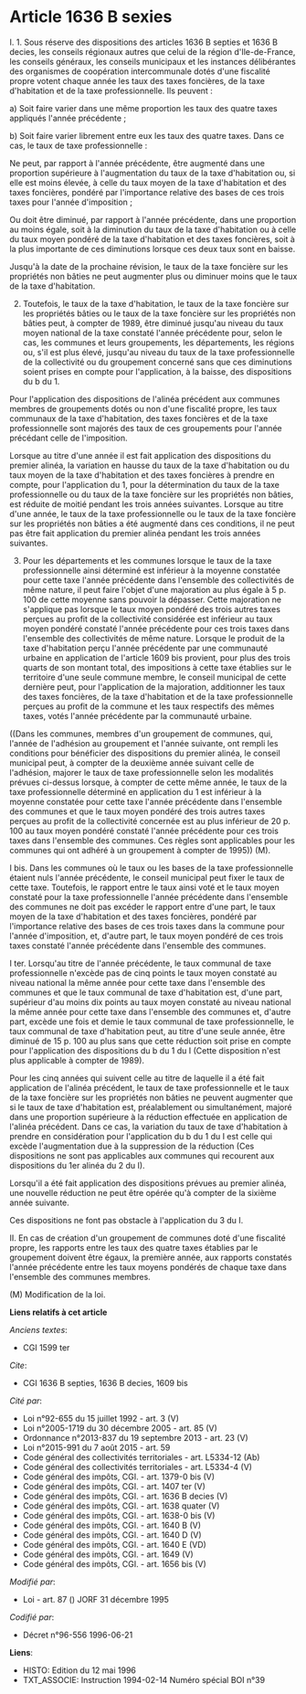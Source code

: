 # Article 1636 B sexies

I. 1. Sous réserve des dispositions des articles 1636 B septies et 1636 B decies, les conseils régionaux autres que celui de
la région d'Ile-de-France, les conseils généraux, les conseils municipaux et les instances délibérantes des organismes de
coopération intercommunale dotés d'une fiscalité propre votent chaque année les taux des taxes foncières, de la taxe
d'habitation et de la taxe professionnelle. Ils peuvent :

a) Soit faire varier dans une même proportion les taux des quatre taxes appliqués l'année précédente ;

b) Soit faire varier librement entre eux les taux des quatre taxes. Dans ce cas, le taux de taxe professionnelle :

Ne peut, par rapport à l'année précédente, être augmenté dans une proportion supérieure à l'augmentation du taux de la taxe
d'habitation ou, si elle est moins élevée, à celle du taux moyen de la taxe d'habitation et des taxes foncières, pondéré par
l'importance relative des bases de ces trois taxes pour l'année d'imposition ;

Ou doit être diminué, par rapport à l'année précédente, dans une proportion au moins égale, soit à la diminution du taux de
la taxe d'habitation ou à celle du taux moyen pondéré de la taxe d'habitation et des taxes foncières, soit à la plus
importante de ces diminutions lorsque ces deux taux sont en baisse.

Jusqu'à la date de la prochaine révision, le taux de la taxe foncière sur les propriétés non bâties ne peut augmenter plus ou
diminuer moins que le taux de la taxe d'habitation.

2. Toutefois, le taux de la taxe d'habitation, le taux de la taxe foncière sur les propriétés bâties ou le taux de la taxe
foncière sur les propriétés non bâties peut, à compter de 1989, être diminué jusqu'au niveau du taux moyen national de la
taxe constaté l'année précédente pour, selon le cas, les communes et leurs groupements, les départements, les régions ou,
s'il est plus élevé, jusqu'au niveau du taux de la taxe professionnelle de la collectivité ou du groupement concerné sans que
ces diminutions soient prises en compte pour l'application, à la baisse, des dispositions du b du 1.

Pour l'application des dispositions de l'alinéa précédent aux communes membres de groupements dotés ou non d'une fiscalité
propre, les taux communaux de la taxe d'habitation, des taxes foncières et de la taxe professionnelle sont majorés des taux
de ces groupements pour l'année précédant celle de l'imposition.

Lorsque au titre d'une année il est fait application des dispositions du premier alinéa, la variation en hausse du taux de la
taxe d'habitation ou du taux moyen de la taxe d'habitation et des taxes foncières à prendre en compte, pour l'application du
1, pour la détermination du taux de la taxe professionnelle ou du taux de la taxe foncière sur les propriétés non bâties, est
réduite de moitié pendant les trois années suivantes. Lorsque au titre d'une année, le taux de la taxe professionnelle ou le
taux de la taxe foncière sur les propriétés non bâties a été augmenté dans ces conditions, il ne peut pas être fait
application du premier alinéa pendant les trois années suivantes.

3. Pour les départements et les communes lorsque le taux de la taxe professionnelle ainsi déterminé est inférieur à la
moyenne constatée pour cette taxe l'année précédente dans l'ensemble des collectivités de même nature, il peut faire l'objet
d'une majoration au plus égale à 5 p. 100 de cette moyenne sans pouvoir la dépasser. Cette majoration ne s'applique pas
lorsque le taux moyen pondéré des trois autres taxes perçues au profit de la collectivité considérée est inférieur au taux
moyen pondéré constaté l'année précédente pour ces trois taxes dans l'ensemble des collectivités de même nature. Lorsque le
produit de la taxe d'habitation perçu l'année précédente par une communauté urbaine en application de l'article 1609 bis
provient, pour plus des trois quarts de son montant total, des impositions à cette taxe établies sur le territoire d'une
seule commune membre, le conseil municipal de cette dernière peut, pour l'application de la majoration, additionner les taux
des taxes foncières, de la taxe d'habitation et de la taxe professionnelle perçues au profit de la commune et les taux
respectifs des mêmes taxes, votés l'année précédente par la communauté urbaine.

((Dans les communes, membres d'un groupement de communes, qui, l'année de l'adhésion au groupement et l'année suivante, ont
rempli les conditions pour bénéficier des dispositions du premier alinéa, le conseil municipal peut, à compter de la deuxième
année suivant celle de l'adhésion, majorer le taux de taxe professionnelle selon les modalités prévues ci-dessus lorsque, à
compter de cette même année, le taux de la taxe professionnelle déterminé en application du 1 est inférieur à la moyenne
constatée pour cette taxe l'année précédente dans l'ensemble des communes et que le taux moyen pondéré des trois autres taxes
perçues au profit de la collectivité concernée est au plus inférieur de 20 p. 100 au taux moyen pondéré constaté l'année
précédente pour ces trois taxes dans l'ensemble des communes. Ces règles sont applicables pour les communes qui ont adhéré à
un groupement à compter de 1995)) (M).

I bis. Dans les communes où le taux ou les bases de la taxe professionnelle étaient nuls l'année précédente, le conseil
municipal peut fixer le taux de cette taxe. Toutefois, le rapport entre le taux ainsi voté et le taux moyen constaté pour la
taxe professionnelle l'année précédente dans l'ensemble des communes ne doit pas excéder le rapport entre d'une part, le taux
moyen de la taxe d'habitation et des taxes foncières, pondéré par l'importance relative des bases de ces trois taxes dans la
commune pour l'année d'imposition, et, d'autre part, le taux moyen pondéré de ces trois taxes constaté l'année précédente
dans l'ensemble des communes.

I ter. Lorsqu'au titre de l'année précédente, le taux communal de taxe professionnelle n'excède pas de cinq points le taux
moyen constaté au niveau national la même année pour cette taxe dans l'ensemble des communes et que le taux communal de taxe
d'habitation est, d'une part, supérieur d'au moins dix points au taux moyen constaté au niveau national la même année pour
cette taxe dans l'ensemble des communes et, d'autre part, excède une fois et demie le taux communal de taxe professionnelle,
le taux communal de taxe d'habitation peut, au titre d'une seule année, être diminué de 15 p. 100 au plus sans que cette
réduction soit prise en compte pour l'application des dispositions du b du 1 du I (Cette disposition n'est plus applicable à
compter de 1989).

Pour les cinq années qui suivent celle au titre de laquelle il a été fait application de l'alinéa précédent, le taux de taxe
professionnelle et le taux de la taxe foncière sur les propriétés non bâties ne peuvent augmenter que si le taux de taxe
d'habitation est, préalablement ou simultanément, majoré dans une proportion supérieure à la réduction effectuée en
application de l'alinéa précédent. Dans ce cas, la variation du taux de taxe d'habitation à prendre en considération pour
l'application du b du 1 du I est celle qui excède l'augmentation due à la suppression de la réduction (Ces dispositions ne
sont pas applicables aux communes qui recourent aux dispositions du 1er alinéa du 2 du I).

Lorsqu'il a été fait application des dispositions prévues au premier alinéa, une nouvelle réduction ne peut être opérée qu'à
compter de la sixième année suivante.

Ces dispositions ne font pas obstacle à l'application du 3 du I.

II. En cas de création d'un groupement de communes doté d'une fiscalité propre, les rapports entre les taux des quatre taxes
établies par le groupement doivent être égaux, la première année, aux rapports constatés l'année précédente entre les taux
moyens pondérés de chaque taxe dans l'ensemble des communes membres.

(M) Modification de la loi.

**Liens relatifs à cet article**

_Anciens textes_:

  - CGI 1599 ter

_Cite_:

  - CGI 1636 B septies, 1636 B decies, 1609 bis

_Cité par_:

  - Loi n°92-655 du 15 juillet 1992 - art. 3 (V)
  - Loi n°2005-1719 du 30 décembre 2005 - art. 85 (V)
  - Ordonnance n°2013-837 du 19 septembre 2013 - art. 23 (V)
  - Loi n°2015-991 du 7 août 2015 - art. 59
  - Code général des collectivités territoriales - art. L5334-12 (Ab)
  - Code général des collectivités territoriales - art. L5334-4 (V)
  - Code général des impôts, CGI. - art. 1379-0 bis (V)
  - Code général des impôts, CGI. - art. 1407 ter (V)
  - Code général des impôts, CGI. - art. 1636 B decies (V)
  - Code général des impôts, CGI. - art. 1638 quater (V)
  - Code général des impôts, CGI. - art. 1638-0 bis (V)
  - Code général des impôts, CGI. - art. 1640 B (V)
  - Code général des impôts, CGI. - art. 1640 D (V)
  - Code général des impôts, CGI. - art. 1640 E (VD)
  - Code général des impôts, CGI. - art. 1649 (V)
  - Code général des impôts, CGI. - art. 1656 bis (V)

_Modifié par_:

  - Loi - art. 87 () JORF 31 décembre 1995

_Codifié par_:

  - Décret n°96-556 1996-06-21

**Liens**:

  - HISTO: Edition du 12 mai 1996
  - TXT_ASSOCIE: Instruction 1994-02-14 Numéro spécial BOI n°39
